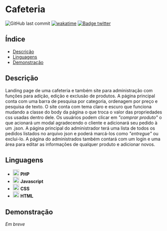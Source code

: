 # Cafeteria

![GitHub last commit](https://img.shields.io/github/last-commit/aaneleh/cafeteria)
[![wakatime](https://wakatime.com/badge/user/63a62ebf-02b8-40ab-b01b-99f672dace05/project/685d2d2e-7ebc-41d6-aa4a-418d584b6871.svg)](https://wakatime.com/badge/user/63a62ebf-02b8-40ab-b01b-99f672dace05/project/685d2d2e-7ebc-41d6-aa4a-418d584b6871)
[![Badge twitter](https://img.shields.io/twitter/follow/helena_kurzzz)](https://twitter.com/helena_kurzzz)

## Índice

* [Descrição](#descrição)
* [Linguagens](#linguagens)
* [Demonstração](#demonstração)

## Descrição

Landing page de uma cafeteria e também site para administração com funções para adição, edição e exclusão de produtos.
A página principal conta com uma barra de pesquisa por categoria, ordenagem por preço e pesquisa de texto.
O site conta com tema claro e escuro que funciona mudando a classe do body da página o que troca o valor das propriedades css usadas dentro dele.
Os usuários podem clicar em _"comprar produto"_ o que acionará um modal agradecendo o cliente e adicionará seu pedido à um .json.
A página principal do administrador terá uma lista de todos os pedidos listados no arquivo json e poderá marcá-los como _"entregue"_ ou exclui-lo.
A página do administrados também contará com um login e uma área para editar as informações de qualquer produto e adicionar novos.

## Linguagens

- <img src="https://cdn.jsdelivr.net/gh/devicons/devicon/icons/php/php-plain.svg"  width="20px" height="auto" /> **PHP**
- <img src="https://cdn.jsdelivr.net/gh/devicons/devicon/icons/javascript/javascript-original.svg"  width="20px" height="auto" /> **Javascript**
- <img src="https://cdn.jsdelivr.net/gh/devicons/devicon/icons/css3/css3-original.svg"  width="20px" height="auto" /> **CSS**
- <img src="https://cdn.jsdelivr.net/gh/devicons/devicon/icons/html5/html5-original.svg"  width="20px" height="auto" /> **HTML**

## Demonstração

_Em breve_
